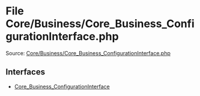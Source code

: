 File Core/Business/Core_Business_ConfigurationInterface.php
=========

Source: [Core/Business/Core_Business_ConfigurationInterface.php](https://github.com/PrestaShop/PrestaShop/blob/1.6.1.2/Core/Business/Core_Business_ConfigurationInterface.php)

Interfaces
----------

* [Core_Business_ConfigurationInterface](interface.Core_Business_ConfigurationInterface.md)


